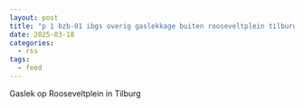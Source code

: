 ```yaml
---
layout: post
title: "p 1 bzb-01 ibgs overig gaslekkage buiten rooseveltplein tilburg 209092 209031"
date: 2025-03-18
categories: 
  - rss
tags: 
  - feed
---
```


Gaslek op Rooseveltplein in Tilburg
